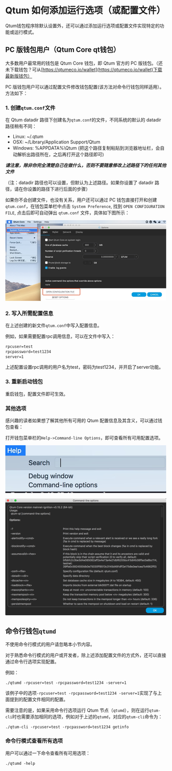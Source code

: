 # Qtum 如何添加运行选项（或配置文件）

Qtum钱包程序除默认设置外，还可以通过添加运行选项或配置文件实现特定的功能或运行模式。

## PC 版钱包用户（Qtum Core qt钱包）

大多数用户最常用的钱包是 Qtum Core 钱包，即 Qtum 官方的 PC 版钱包。（还未下载钱包？可从[https://qtumeco.io/wallet](https://qtumeco.io/wallet)下载最新版钱包）

PC 版钱包用户可以通过配置文件修改钱包配置(该方法对命令行钱包同样适用）。方法如下：

### 1. 创建`qtum.conf`文件

在 Qtum datadir 路径下创建名为`qtum.conf`的文件，不同系统的默认的 datadir 路径稍有不同：

* Linux: ~/.qtum
* OSX: ~/Library/Application Support/Qtum
* Windows: %APPDATA%\Qtum (把这个路径复制粘贴到浏览器地址栏，会自动解析出路径所在，之后再打开这个路径即可)

***请注意，除非你完全清楚自己在做什么，否则不要随意修改上述路径下的任何其他文件***

（注：datadir 路径也可以设置，但默认为上述路径。如果你设置了 datadir 路径，请在你设置的路径下进行后面的步骤）

如果你不会创建文件，也没有关系，用户还可以通过 PC 钱包直接打开和创建 `qtum.conf`，在钱包菜单栏中点击 `System Preference`, 找到 `OPEN CONFIGURATION FILE`, 点击后即可自动弹出 `qtum.conf` 文件，具体如下图所示：

![Open-Qtum-Conf-In-Wallet](./Open-Qtum-Conf-In-Wallet.jpg)

### 2. 写入所需配置信息

在上述创建的新文件`qtum.conf`中写入配置信息。

例如，如果需要配置rpc调用信息，可以在文件中写入：

```
rpcuser=test
rpcpassword=test1234
server=1
```

上述配置设置rpc调用的用户名为test，密码为test1234，并开启了server功能。

### 3. 重新启动钱包

重启钱包，配置文件即可生效。

### 其他选项

感兴趣的读者如果想了解其他所有可用的 Qtum 配置信息及其含义，可以通过钱包查看：

打开钱包菜单栏的`Help->Command-line Options`，即可查看所有可用配置选项。

![Help Command-line Options](./Help-Comman-line-options.jpg)

![Command-line Options](./Command-line-options.jpg)

## 命令行钱包`qtumd`

不使用命令行模式的用户请忽略本小节内容。

对于熟悉命令行模式的用户或开发者，除上述添加配置文件的方式外，还可以直接通过命令行选项实现配置。

例如：

```
./qtumd -rpcuser=test -rpcpassword=test1234 -server=1
```

该例子中的选项`-rpcuser=test -rpcpassword=test1234 -server=1`实现了与上面提到的配置文件相同的配置。

需要注意的是，如果采用命令行选项运行 Qtum 节点（`qtumd`），则在运行`qtum-cli`时也需要添加相同的选项，例如对于上述的`qtumd`，对应的`qtum-cli`命令为：

```
./qtum-cli -rpcuser=test -rpcpassword=test1234 getinfo
```

### 命令行模式查看所有选项

用户可以通过一下命令查看所有可用选项：

```
./qtumd -help
```




